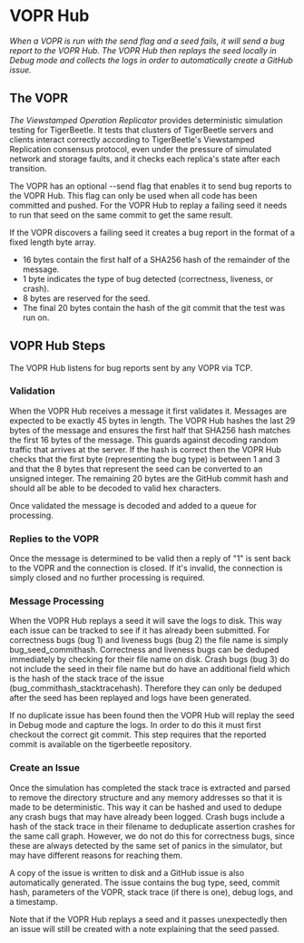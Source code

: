 # VOPR Hub

*When a VOPR is run with the send flag and a seed fails, it will send a bug report to the VOPR Hub. The VOPR Hub then replays the seed locally in Debug mode and collects the logs in order to automatically create a GitHub issue.*

## The VOPR

*The Viewstamped Operation Replicator* provides deterministic simulation testing for TigerBeetle. It tests that clusters of TigerBeetle servers and clients interact correctly according to TigerBeetle's Viewstamped Replication consensus protocol, even under the pressure of simulated network and storage faults, and it checks each replica's state after each transition.

The VOPR has an optional --send flag that enables it to send bug reports to the VOPR Hub. This flag can only be used when all code has been committed and pushed. For the VOPR Hub to replay a failing seed it needs to run that seed on the same commit to get the same result.

If the VOPR discovers a failing seed it creates a bug report in the format of a fixed length byte array.

* 16 bytes contain the first half of a SHA256 hash of the remainder of the message.
* 1 byte indicates the type of bug detected (correctness, liveness, or crash).
* 8 bytes are reserved for the seed.
* The final 20 bytes contain the hash of the git commit that the test was run on.

## VOPR Hub Steps

The VOPR Hub listens for bug reports sent by any VOPR via TCP.

### Validation

When the VOPR Hub receives a message it first validates it. Messages are expected to be exactly 45 bytes in length. The VOPR Hub hashes the last 29 bytes of the message and ensures the first half that SHA256 hash matches the first 16 bytes of the message. This guards against decoding random traffic that arrives at the server. If the hash is correct then the VOPR Hub checks that the first byte (representing the bug type) is between 1 and 3 and that the 8 bytes that represent the seed can be converted to an unsigned integer. The remaining 20 bytes are the GitHub commit hash and should all be able to be decoded to valid hex characters.

Once validated the message is decoded and added to a queue for processing.

### Replies to the VOPR

Once the message is determined to be valid then a reply of "1" is sent back to the VOPR and the connection is closed. If it's invalid, the connection is simply closed and no further processing is required.

### Message Processing

When the VOPR Hub replays a seed it will save the logs to disk. This way each issue can be tracked to see if it has already been submitted. For correctness bugs (bug 1) and liveness bugs (bug 2) the file name is simply bug_seed_commithash. Correctness and liveness bugs can be deduped immediately by checking for their file name on disk. Crash bugs (bug 3) do not include the seed in their file name but do have an additional field which is the hash of the stack trace of the issue (bug_commithash_stacktracehash). Therefore they can only be deduped after the seed has been replayed and logs have been generated.

If no duplicate issue has been found then the VOPR Hub will replay the seed in Debug mode and capture the logs. In order to do this it must first checkout the correct git commit. This step requires that the reported commit is available on the tigerbeetle repository.

### Create an Issue

Once the simulation has completed the stack trace is extracted and parsed to remove the directory structure and any memory addresses so that it is made to be deterministic. This way it can be hashed and used to dedupe any crash bugs that may have already been logged. Crash bugs include a hash of the stack trace in their filename to deduplicate assertion crashes for the same call graph. However, we do not do this for correctness bugs, since these are always detected by the same set of panics in the simulator, but may have different reasons for reaching them.

A copy of the issue is written to disk and a GitHub issue is also automatically generated. The issue contains the bug type, seed, commit hash, parameters of the VOPR, stack trace (if there is one), debug logs, and a timestamp.

Note that if the VOPR Hub replays a seed and it passes unexpectedly then an issue will still be created with a note explaining that the seed passed.
